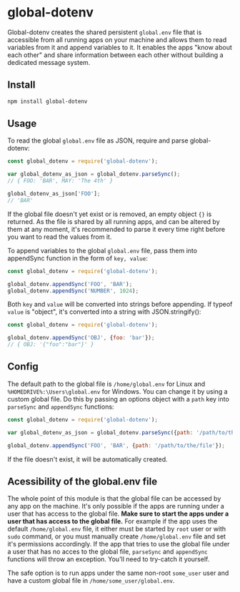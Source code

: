 # global-dotenv

Global-dotenv creates the shared persistent `global.env` file that is accessible from all running apps on your machine and allows them to read variables from it and append variables to it. It enables the apps "know about each other" and share information between each other without building a dedicated message system.

## Install

```bash
npm install global-dotenv
```

## Usage

To read the global `global.env` file as JSON, require and parse global-dotenv:

```javascript
const global_dotenv = require('global-dotenv');

var global_dotenv_as_json = global_dotenv.parseSync();
// { FOO: 'BAR', MAY: 'The 4th' }

global_dotenv_as_json['FOO'];
// 'BAR'
```
If the global file doesn't yet exist or is removed, an empty object `{}` is returned. As the file is shared by all running apps, and can be altered by them at any moment, it's recommended to parse it every time right before you want to read the values from it.

To append variables to the global `global.env` file, pass them into appendSync function in the form of `key, value`:

```javascript
const global_dotenv = require('global-dotenv');

global_dotenv.appendSync('FOO', 'BAR');
global_dotenv.appendSync('NUMBER', 1024);
```

Both `key` and `value` will be converted into strings before appending. If typeof `value` is "object", it's converted into a string with JSON.stringify():

```javascript
const global_dotenv = require('global-dotenv');

global_dotenv.appendSync('OBJ', {foo: 'bar'});
// { OBJ: '{"foo":"bar"}' }
```

## Config

The default path to the global file is `/home/global.env` for Linux and `%HOMEDRIVE%:\Users\global.env` for Windows. You can change it by using a custom global file. Do this by passing an options object with a `path` key into `parseSync` and `appendSync` functions: 

```javascript
const global_dotenv = require('global-dotenv');

var global_dotenv_as_json = global_dotenv.parseSync({path: '/path/to/the/file'});

global_dotenv.appendSync('FOO', 'BAR', {path: '/path/to/the/file'});
```
If the file doesn't exist, it will be automatically created. 

## Acessibility of the global.env file

The whole point of this module is that the global file can be accessed by any app on the machine. It's only possible if the apps are running under a user that has access to the global file. **Make sure to start the apps under a user that has access to the global file.** For example if the app uses the default `/home/global.env` file, it either must be started by `root` user or with `sudo` command, or you must manually create `/home/global.env` file and set it's permissions accordingly. If the app that tries to use the global file under a user that has no acces to the global file, `parseSync` and `appendSync` functions will throw an exception. You'll need to try-catch it yourself.

The safe option is to run apps under the same non-root `some_user` user and have a custom global file in `/home/some_user/global.env`.
